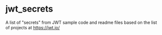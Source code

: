# jwt_secrets
A list of "secrets" from JWT sample code and readme files based on the list of projects at https://jwt.io/

